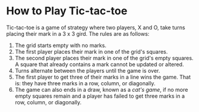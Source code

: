 # How to Play Tic-tac-toe
Tic-tac-toe is a game of strategy where two players, X and O, take turns placing
their mark in a 3 x 3 gird. The rules are as follows:

1. The grid starts empty with no marks.
1. The first player places their mark in one of the grid's squares.
1. The second player places their mark in one of the grid's empty squares. 
   A square that already contains a mark cannot be updated or altered. 
1. Turns alternate between the players until the game is over.
1. The first player to get three of their marks in a line wins the game.
   That is: they have three marks in a row, column, or diagonally.
1. The game can also ends in a draw, known as a *cat's game*, if no more
   empty squares remain and a player has failed to get three marks in a
   row, column, or diagonally.
